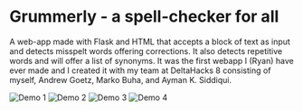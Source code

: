# Grummerly - a spell-checker for all
A web-app made with Flask and HTML that accepts a block of text as input and detects misspelt words offering corrections. It also detects repetitive words and will offer a list of synonyms. It was the first webapp I (Ryan) have ever made and I created it with my team at DeltaHacks 8 consisting of myself, Andrew Goetz, Marko Buha, and Ayman K. Siddiqui.

![Demo 1](https://github.com/rscoywolf/grummerly/blob/main/demo_images/grummerly-1.png)
![Demo 2](https://github.com/rscoywolf/grummerly/blob/main/demo_images/grummerly-2.png)
![Demo 3](https://github.com/rscoywolf/grummerly/blob/main/demo_images/grummerly-3.png)
![Demo 4](https://github.com/rscoywolf/grummerly/blob/main/demo_images/grummerly-4.png)
